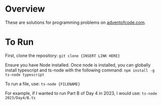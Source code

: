 # Overview
These are solutions for programming problems on <a href="adventofcode.com">adventofcode.com</a>.

# To Run
First, clone the repository:
`git clone {INSERT LINK HERE}`

Ensure you have Node installed.
Once node is installed, you can globally install typescript and ts-node with the following command:
`npm install -g ts-node typescript`

To run a file, use:
`ts-node {FILENAME}`

For example, if I wanted to run Part B of Day 4 in 2023, I would use:
`ts-node 2023/Day4/B.ts`
